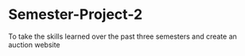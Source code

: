 # Semester-Project-2
To take the skills learned over the past three semesters and create an auction website
